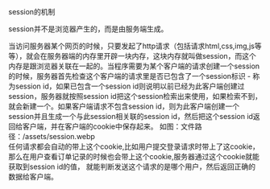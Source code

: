session的机制

session并不是浏览器产生的，而是由服务端生成。

当访问服务器某个网页的时候，只要发起了http请求（包括请求html,css,img,js等等），就会在服务器端的内存里开辟一块内存，这块内存就叫做session，而这个内存是跟浏览器关联在一起的。当程序需要为某个客户端的请求创建一个session的时候，服务器首先检查这个客户端的请求里是否已包含了一个session标识 - 称为session id，如果已包含一个session id则说明以前已经为此客户端创建过session，服务器就按照session id把这个session检索出来使用，如果检索不到，就会新建一个。如果客户端请求不包含session id，则为此客户端创建一个session并且生成一个与此session相关联的session id，然后把这个session id返回给客户端，并在客户端的cookie中保存起来。
如图：文件路径：/assets/session.webp   
     任何请求都会自动的带上这个cookie,比如用户提交登录请求时带上了这cookie，
那么在用户查看订单记录的时候也会带上这个cookie,服务器通过这个cookie就能获取到session id的值，
就能判断发送这个请求的是哪个用户，然后返回正确的数据给客户端。

<script>
  // 微信小程序配置SESSIONID
   header: { 
  'content-type': 'application/json' 
  'Cookie': 'JSESSIONID=' + wx.getStorageSync('cookieKey')
}，
</script>